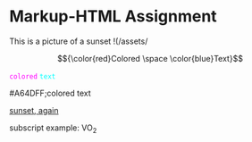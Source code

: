 <h1>Markup-HTML Assignment </h1> 

This is a picture of a sunset !(/assets/

$${\color{red}Colored \space \color{blue}Text}$$

<code style="color : fuchsia">colored</code> <code style="color : cyan">text</code>

#A64DFF;colored text

[sunset, again](https://github.com/Yamlambss/KNES381/tree/main/images/sunset.jpg)


subscript example: VO<sub>2
